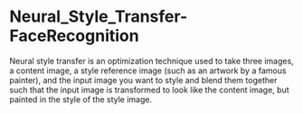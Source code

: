 # Neural_Style_Transfer-FaceRecognition
Neural style transfer is an optimization technique used to take three images, a content image, a style reference image (such as an artwork by a famous painter), and the input image you want to style and blend them together such that the input image is transformed to look like the content image, but painted in the style of the style image.
